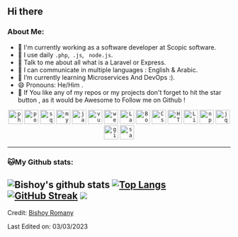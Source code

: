 ## Hi there 

### About Me:
- 🏦 I'm currently working as a software developer at Scopic software.
- 🤔 I use daily ```.php```,``` .js```, ``` node.js```.
- 💬 Talk to me about all what is a Laravel or Express.
- 💬 I can communicate in multiple languages : English & Arabic. 
- 🌱 I’m currently learning Microservices And DevOps :).
- 😄 Pronouns: He/Him .
- 📝 If You like any of my repos or my projects don't forget to hit the star button , as it would be Awesome to Follow me on Github !

<p align="center">
<code><img width="32" src="https://img.icons8.com/dusk/64/000000/php-logo.png" alt="php"/></code>
<code><img width="32" src="https://img.icons8.com/color/48/000000/postgreesql.png" alt="postgreesql"/></code>
<code><img width="32" src="https://img.icons8.com/color/48/000000/sql.png" alt="sql"/></code>
<code><img width="32" src="https://img.icons8.com/color/48/000000/mysql-logo.png" alt="mysql"/></code>
<code><img width="32" src="https://img.icons8.com/color/48/000000/javascript.png" alt="javascript"/></code>
<code><img width="32" src="https://img.icons8.com/color/48/000000/vue-js.png" alt="vueJS"/></code>
<code><img width="32" src="https://img.icons8.com/dusk/64/000000/webpack.png" alt="webpack"/></code>
<code><img width="32" src="https://img.icons8.com/fluent/48/000000/laravel.png" alt="Laravel"/></code>
<code><img width="32" src="https://img.icons8.com/color/48/000000/bootstrap.png"alt="Bootstrap"/></code>
<code><img width="32" src="https://img.icons8.com/color/48/000000/css3.png" alt="Css"/></code>
<code><img width="32" src="https://img.icons8.com/dusk/48/000000/html-5.png" alt="HTML5"/></code>
<code><img width="32" src="https://img.icons8.com/color/48/000000/linux.png" alt="Linux"/></code>
<code><img width="32" src="https://img.icons8.com/color/48/000000/npm.png" alt="npm"/></code>
<code><img width="32" src="https://img.icons8.com/ios-filled/50/000000/jquery.png" alt="jquery" /></code>
<code><img width="32" src="https://img.icons8.com/windows/32/000000/git-squared.png" alt="git" /></code>  
<code><img width="32" src="https://img.icons8.com/color/48/000000/sass.png" alt="sass" /></code>  
</p>

---
### 🐱My Github stats:
![Bishoy's github stats](https://github-readme-stats.vercel.app/api?username=bishoyromany&show_icons=true&title_color=ffc857&icon_color=8ac926&text_color=daf7dc&bg_color=151515&hide=["stars"]&count_private=true) [![Top Langs](https://github-readme-stats.vercel.app/api/top-langs/?username=bishoyromany&layout=compact&text_color=daf7dc&bg_color=151515)](https://github.com/bishoyromany/github-readme-stats)
[![GitHub Streak](https://github-readme-streak-stats.herokuapp.com?user=bishoyromany&theme=dark)](https://git.io/streak-stats) ![](https://komarev.com/ghpvc/?username=bishoyromany&style=flat)
----
Credit: [Bishoy Romany](https://github.com/bishoyromany)

Last Edited on: 03/03/2023
